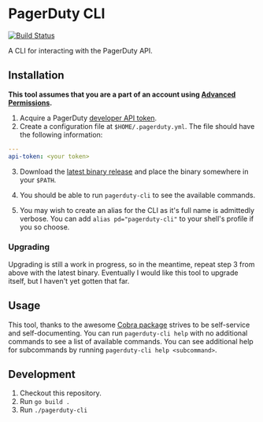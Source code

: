 # PagerDuty CLI

[![Build Status](https://travis-ci.org/jdlubrano/pagerduty-cli.svg?branch=master)](https://travis-ci.org/jdlubrano/pagerduty-cli)

A CLI for interacting with the PagerDuty API.

## Installation

**This tool assumes that you are a part of an account using
[Advanced Permissions](https://support.pagerduty.com/docs/advanced-permissions).**

1.  Acquire a PagerDuty [developer API token](https://support.pagerduty.com/docs/generating-api-keys#section-generating-a-personal-rest-api-key).
2.  Create a configuration file at `$HOME/.pagerduty.yml`.  The file should
have the following information:

```yaml
---
api-token: <your token>
```

3.  Download the [latest binary release](https://github.com/jdlubrano/pagerduty-cli/releases)
and place the binary somewhere in your `$PATH`.

4.  You should be able to run `pagerduty-cli` to see the available commands.

5.  You may wish to create an alias for the CLI as it's full name is admittedly
verbose.  You can add `alias pd="pagerduty-cli"` to your shell's profile if you
so choose.

### Upgrading

Upgrading is still a work in progress, so in the meantime, repeat step 3 from
above with the latest binary.  Eventually I would like this tool to upgrade
itself, but I haven't yet gotten that far.

## Usage

This tool, thanks to the awesome [Cobra package](https://github.com/spf13/cobra)
strives to be self-service and self-documenting.  You can run
`pagerduty-cli help` with no additional commands to see a list of available
commands.  You can see additional help for subcommands by running
`pagerduty-cli help <subcommand>`.

## Development

1.  Checkout this repository.
2.  Run `go build .`
3.  Run `./pagerduty-cli`
